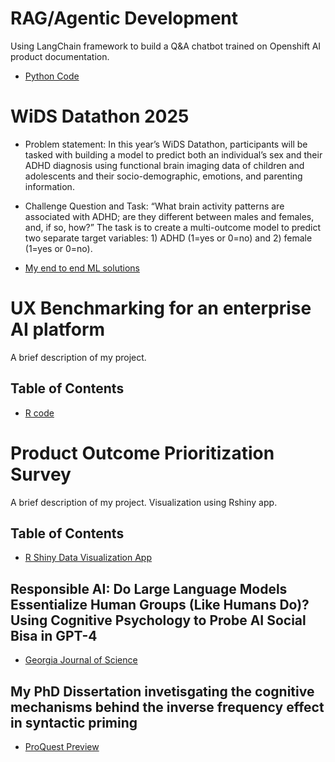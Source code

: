# RAG/Agentic Development

Using LangChain framework to build a Q&A chatbot trained on Openshift AI product documentation.
- [Python Code](https://github.com/yingz2023/RAG/blob/main/QA_chatbot/README.md)

# WiDS Datathon 2025 

- Problem statement: In this year’s WiDS Datathon, participants will be tasked with building a model to predict both an individual’s sex and their ADHD diagnosis using functional brain imaging data of children and adolescents and their socio-demographic, emotions, and parenting information.

- Challenge Question and Task:
“What brain activity patterns are associated with ADHD; are they different between males and females, and, if so, how?”
The task is to create a multi-outcome model to predict two separate target variables: 1) ADHD (1=yes or 0=no) and 2) female (1=yes or 0=no).

- [My end to end ML solutions](https://github.com/jinhuizi-fu/wids-2025-h-y/blob/ying-test/WIDS2025.ipynb)

# UX Benchmarking for an enterprise AI platform 

A brief description of my project.

## Table of Contents

- [R code](https://github.com/yingz2023/yingz2023.github.io/blob/main/BM.R)

# Product Outcome Prioritization Survey 

A brief description of my project. Visualization using Rshiny app.

## Table of Contents

- [R Shiny Data Visualization App](https://zhou-yingz.shinyapps.io/outcome_app/)

## Responsible AI: Do Large Language Models Essentialize Human Groups (Like Humans Do)? Using Cognitive Psychology to Probe AI Social Bisa in GPT-4

- [Georgia Journal of Science](https://digitalcommons.gaacademy.org/gjs/vol82/iss1/142/)

## My PhD Dissertation invetisgating the cognitive mechanisms behind the inverse frequency effect in syntactic priming

- [ProQuest Preview](https://www.proquest.com/openview/9ba85529baab13ec810d50236b2d38c4/1.pdf?cbl=18750&diss=y&pq-origsite=gscholar)




